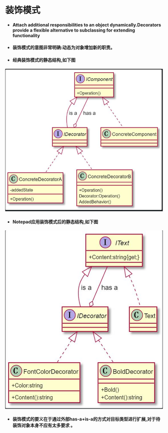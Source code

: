 # 装饰模式
- #### Attach additional responsibilities to an object dynamically.Decorators provide a flexible alternative to subclassing for extending functionality
- #### 装饰模式的意图非常明确:动态为对象增加新的职责。
- #### 经典装饰模式的静态结构,如下图
![](Images/Decorator1.jpg)
- #### Notepad应用装饰模式后的静态结构,如下图
![](Images/Decorator2.jpg)
- #### 装饰模式的要义在于通过外部has-a+is-a的方式对目标类型进行扩展,对于待装饰对象本身不应有太多要求 。
